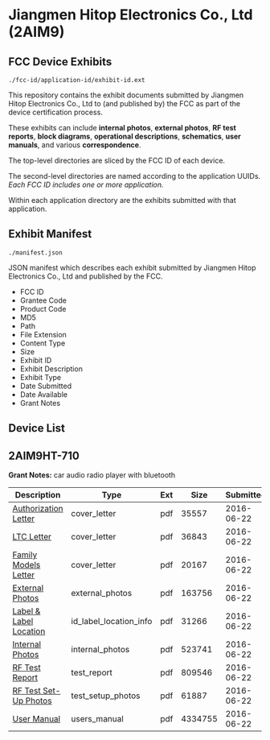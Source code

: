 # Jiangmen Hitop Electronics Co., Ltd (2AIM9)
## FCC Device Exhibits

```
./fcc-id/application-id/exhibit-id.ext
```

This repository contains the exhibit documents submitted by Jiangmen Hitop Electronics Co., Ltd to (and published by) the FCC as part of the device certification process.

These exhibits can include **internal photos**, **external photos**, **RF test reports**, **block diagrams**, **operational descriptions**, **schematics**, **user manuals**, and various **correspondence**.

The top-level directories are sliced by the FCC ID of each device.

The second-level directories are named according to the application UUIDs. *Each FCC ID includes one or more application.*

Within each application directory are the exhibits submitted with that application. 

## Exhibit Manifest

```
./manifest.json
```

JSON manifest which describes each exhibit submitted by Jiangmen Hitop Electronics Co., Ltd and published by the FCC.

- FCC ID
- Grantee Code
- Product Code
- MD5
- Path
- File Extension
- Content Type
- Size
- Exhibit ID
- Exhibit Description
- Exhibit Type
- Date Submitted
- Date Available
- Grant Notes

## Device List
## 2AIM9HT-710
**Grant Notes:** car audio radio player with bluetooth

| Description | Type | Ext | Size | Submitted | Available |
| ----------- | ---- | --- | ---- | --------- | --------- |
| [Authorization Letter](2AIM9HT-710/bb240c8aa516bba8d62bd8f60c7b761d/3036155.pdf) | cover_letter | pdf | 35557 | 2016-06-22 | 2016-06-22 |
| [LTC Letter](2AIM9HT-710/bb240c8aa516bba8d62bd8f60c7b761d/3036156.pdf) | cover_letter | pdf | 36843 | 2016-06-22 | 2016-06-22 |
| [Family Models Letter](2AIM9HT-710/bb240c8aa516bba8d62bd8f60c7b761d/3036157.pdf) | cover_letter | pdf | 20167 | 2016-06-22 | 2016-06-22 |
| [External Photos](2AIM9HT-710/bb240c8aa516bba8d62bd8f60c7b761d/3036158.pdf) | external_photos | pdf | 163756 | 2016-06-22 | 2016-06-22 |
| [Label & Label Location](2AIM9HT-710/bb240c8aa516bba8d62bd8f60c7b761d/3036159.pdf) | id_label_location_info | pdf | 31266 | 2016-06-22 | 2016-06-22 |
| [Internal Photos](2AIM9HT-710/bb240c8aa516bba8d62bd8f60c7b761d/3036160.pdf) | internal_photos | pdf | 523741 | 2016-06-22 | 2016-06-22 |
| [RF Test Report](2AIM9HT-710/bb240c8aa516bba8d62bd8f60c7b761d/3036164.pdf) | test_report | pdf | 809546 | 2016-06-22 | 2016-06-22 |
| [RF Test Set-Up Photos](2AIM9HT-710/bb240c8aa516bba8d62bd8f60c7b761d/3036163.pdf) | test_setup_photos | pdf | 61887 | 2016-06-22 | 2016-06-22 |
| [User Manual](2AIM9HT-710/bb240c8aa516bba8d62bd8f60c7b761d/3036165.pdf) | users_manual | pdf | 4334755 | 2016-06-22 | 2016-06-22 |
